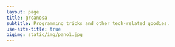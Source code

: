 ```yaml
---
layout: page
title: grcanosa
subtitle: Programming tricks and other tech-related goodies. 
use-site-title: true
bigimg: static/img/pano1.jpg
---
```



